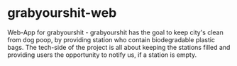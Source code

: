 # grabyourshit-web
Web-App for grabyourshit - grabyourshit has the goal to keep city's clean from dog poop, by providing station who contain biodegradable plastic bags. The tech-side of the project is all about keeping the stations filled and providing users the opportunity to notify us, if a station is empty. 
